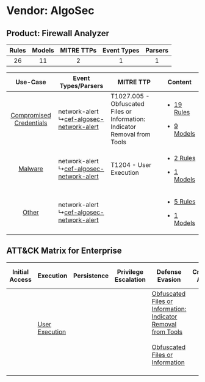 Vendor: AlgoSec
===============
Product: Firewall Analyzer
--------------------------
| Rules | Models | MITRE TTPs | Event Types | Parsers |
|:-----:|:------:|:----------:|:-----------:|:-------:|
|  26   |   11   |     2      |      1      |    1    |

|    Use-Case    | Event Types/Parsers    | MITRE TTP    | Content    |
|:----:| ---- | ---- | ---- |
| [Compromised Credentials](../../../UseCases/uc_compromised_credentials.md) |  network-alert<br> ↳[cef-algosec-network-alert](Ps/pC_cefalgosecnetworkalert.md)<br> | T1027.005 - Obfuscated Files or Information: Indicator Removal from Tools<br> | [<ul><li>19 Rules</li></ul><ul><li>9 Models</li></ul>](RM/r_m_algosec_firewall_analyzer_Compromised_Credentials.md) |
|    [Malware](../../../UseCases/uc_malware.md)    |  network-alert<br> ↳[cef-algosec-network-alert](Ps/pC_cefalgosecnetworkalert.md)<br> | T1204 - User Execution<br>    | [<ul><li>2 Rules</li></ul><ul><li>1 Models</li></ul>](RM/r_m_algosec_firewall_analyzer_Malware.md)    |
|    [Other](../../../UseCases/uc_other.md)    |  network-alert<br> ↳[cef-algosec-network-alert](Ps/pC_cefalgosecnetworkalert.md)<br> |    | [<ul><li>5 Rules</li></ul><ul><li>1 Models</li></ul>](RM/r_m_algosec_firewall_analyzer_Other.md)    |

ATT&CK Matrix for Enterprise
----------------------------
| Initial Access | Execution                                                           | Persistence | Privilege Escalation | Defense Evasion                                                                                                                                                                                            | Credential Access | Discovery | Lateral Movement | Collection | Command and Control | Exfiltration | Impact |
| -------------- | ------------------------------------------------------------------- | ----------- | -------------------- | ---------------------------------------------------------------------------------------------------------------------------------------------------------------------------------------------------------- | ----------------- | --------- | ---------------- | ---------- | ------------------- | ------------ | ------ |
|                | [User Execution](https://attack.mitre.org/techniques/T1204)<br><br> |             |                      | [Obfuscated Files or Information: Indicator Removal from Tools](https://attack.mitre.org/techniques/T1027/005)<br><br>[Obfuscated Files or Information](https://attack.mitre.org/techniques/T1027)<br><br> |                   |           |                  |            |                     |              |        |